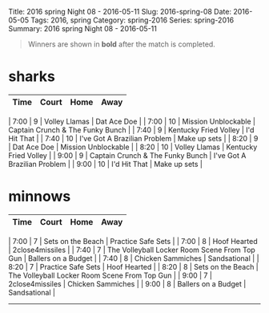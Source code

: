 Title: 2016 spring Night 08 - 2016-05-11
Slug: 2016-spring-08
Date: 2016-05-05
Tags: 2016, spring
Category: spring-2016
Series: spring-2016
Summary: 2016 spring Night 08 - 2016-05-11

> Winners are shown in **bold** after the match is completed.

sharks
=====
| Time | Court | Home | Away |
| ---- | ----- | ---- | ---- |
<!-- begin table -->
| 7:00 | 9 | Volley Llamas | Dat Ace Doe |
| 7:00 | 10 | Mission Unblockable | Captain Crunch & The Funky Bunch |
| 7:40 | 9 | Kentucky Fried Volley | I'd Hit That |
| 7:40 | 10 | I've Got A Brazilian Problem | Make up sets |
| 8:20 | 9 | Dat Ace Doe | Mission Unblockable |
| 8:20 | 10 | Volley Llamas | Kentucky Fried Volley |
| 9:00 | 9 | Captain Crunch & The Funky Bunch | I've Got A Brazilian Problem |
| 9:00 | 10 | I'd Hit That | Make up sets |
<!-- end table -->

minnows
=====
| Time | Court | Home | Away |
| ---- | ----- | ---- | ---- |
<!-- begin table -->
| 7:00 | 7 | Sets on the Beach | Practice Safe Sets |
| 7:00 | 8 | Hoof Hearted | 2close4missiles |
| 7:40 | 7 | The Volleyball Locker Room Scene From Top Gun | Ballers on a Budget |
| 7:40 | 8 | Chicken Sammiches | Sandsational |
| 8:20 | 7 | Practice Safe Sets | Hoof Hearted |
| 8:20 | 8 | Sets on the Beach | The Volleyball Locker Room Scene From Top Gun |
| 9:00 | 7 | 2close4missiles | Chicken Sammiches |
| 9:00 | 8 | Ballers on a Budget | Sandsational |
<!-- end table -->




---